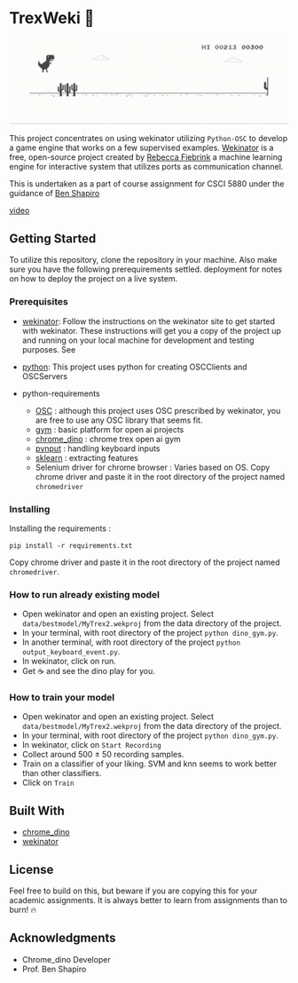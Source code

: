 # TrexWeki 🦖

![Alt text](https://github.com/CUBoulder-2019Sp-IML4HCI/TrexWeki/blob/master/results/trex_auto.gif)


This project concentrates on using wekinator utilizing `Python-OSC` to develop a game engine that works on a few supervised examples. [Wekinator](http://www.wekinator.org/) is a free, open-source project created by [Rebecca Fiebrink](https://www.doc.gold.ac.uk/~mas01rf/homepage/) a machine learning engine for interactive system that utilizes ports as communication channel.

This is undertaken as a part of course assignment for CSCI 5880 under the guidance of [Ben Shapiro](https://www.colorado.edu/atlas/ben-shapiro)

 [video](https://www.youtube.com/watch?v=J0dqglfylI4&feature=youtu.be)

## Getting Started

To utilize this repository, clone the repository in your machine. Also make sure you have the following prerequirements settled.
deployment for notes on how to deploy the project on a live system.

### Prerequisites

* [wekinator](http://www.wekinator.org/downloads/): Follow the instructions on the wekinator site to get started with wekinator. 
These instructions will get you a copy of the project up and running on your local machine for development and testing purposes. See 

* [python](https://www.python.org/download/releases/2.7/): This project uses python for creating OSCClients and OSCServers

* python-requirements

    * [OSC](http://www.wekinator.org/examples/#Python) : although this project uses OSC prescribed by wekinator, you are free to use any OSC library that seems fit.
    * [gym](https://gym.openai.com/) : basic platform for open ai projects
    * [chrome_dino](https://pypi.org/project/gym-chrome-dino/) : chrome trex open ai gym
    * [pynput](https://pypi.org/project/pynput/) : handling keyboard inputs
    * [sklearn](https://scikit-learn.org/stable/) : extracting features
    * Selenium driver for chrome browser : Varies based on OS. Copy chrome driver and paste it in the root directory of the project named `chromedriver`


### Installing

Installing the requirements :


```
pip install -r requirements.txt
```

Copy chrome driver and paste it in the root directory of the project named `chromedriver`.

### How to run already existing model
* Open wekinator and open an existing project. Select `data/bestmodel/MyTrex2.wekproj` from the data directory of the project.
* In your terminal, with root directory of the project `python dino_gym.py`.
* In another terminal, with root directory of the project `python output_keyboard_event.py`.
* In wekinator, click on run. 
* Get ☕️ and see the dino play for you.

### How to train your model
* Open wekinator and open an existing project. Select `data/bestmodel/MyTrex2.wekproj` from the data directory of the project.
* In your terminal, with root directory of the project `python dino_gym.py`.
* In wekinator, click on `Start Recording`
* Collect around 500 $\pm$ 50  recording samples.
* Train on a classifier of your liking. SVM and knn seems to work better than other classifiers.
* Click on `Train`


## Built With

* [chrome_dino](https://pypi.org/project/gym-chrome-dino/) 
* [wekinator](http://www.wekinator.org/downloads/)



## License

Feel free to build on this, but beware if you are copying this for your academic assignments. It is always better to learn from assignments than to burn! 🔥

## Acknowledgments

* Chrome_dino Developer
* Prof. Ben Shapiro 


